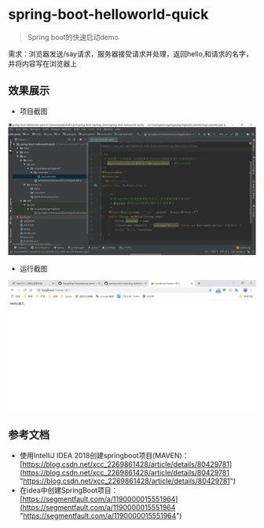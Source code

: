 # spring-boot-helloworld-quick #

> Spring boot的快速启动demo

需求：浏览器发送/say请求，服务器接受请求并处理，返回hello,和请求的名字，并将内容写在浏览器上

## 效果展示 ##
- 项目截图

![spring-boot-helloworld-quick](../images/spring-boot-helloworld-quick.png)

- 运行截图

![spring-boot-helloworld-quick-run](../images/spring-boot-helloworld-quick-run.png)

## 参考文档 ##
- 使用IntelliJ IDEA 2018创建springboot项目(MAVEN)：[https://blog.csdn.net/xcc_2269861428/article/details/80429781](https://blog.csdn.net/xcc_2269861428/article/details/80429781 "https://blog.csdn.net/xcc_2269861428/article/details/80429781")
- 在idea中创建SpringBoot项目：[https://segmentfault.com/a/1190000015551964](https://segmentfault.com/a/1190000015551964 "https://segmentfault.com/a/1190000015551964")
